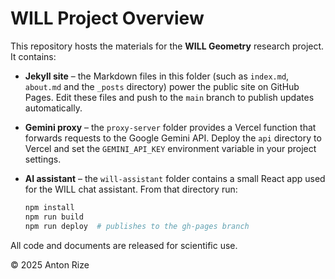 # WILL Project Overview

This repository hosts the materials for the **WILL Geometry** research project. It contains:

- **Jekyll site** – the Markdown files in this folder (such as `index.md`, `about.md` and the `_posts` directory) power the public site on GitHub Pages. Edit these files and push to the `main` branch to publish updates automatically.
- **Gemini proxy** – the `proxy-server` folder provides a Vercel function that forwards requests to the Google Gemini API. Deploy the `api` directory to Vercel and set the `GEMINI_API_KEY` environment variable in your project settings.
- **AI assistant** – the `will-assistant` folder contains a small React app used for the WILL chat assistant. From that directory run:

  ```bash
  npm install
  npm run build
  npm run deploy  # publishes to the gh-pages branch
  ```

All code and documents are released for scientific use.

© 2025 Anton Rize
